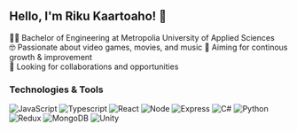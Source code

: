 ## Hello, I'm Riku Kaartoaho! 👋
👨‍🎓 Bachelor of Engineering at Metropolia University of Applied Sciences  
🤓 Passionate about video games, movies, and music
🌱 Aiming for continous growth & improvement  
👯 Looking for collaborations and opportunities  



<!-- ### Statistics
<a href="https://github.com/anuraghazra/github-readme-stats">
  <img height=200 align="center" src="https://github-readme-stats.vercel.app/api?username=rikudi&theme=radical" />
</a>
<a href="https://github.com/anuraghazra/convoychat">
  <img height=200 align="center" src="https://github-readme-stats.vercel.app/api/top-langs?username=rikudi&theme=radical&hide_progress=true&layout=compact&langs_count=8&card_width=280" />
</a> -->

### Technologies & Tools
![JavaScript](https://img.shields.io/badge/-JavaScript-F7DF1E?style=flat&logo=javascript&logoColor=black)
![Typescript](https://img.shields.io/badge/TypeScript-007ACC?style=flat&logo=typescript&logoColor=white)
![React](https://img.shields.io/badge/React-black?logo=React&style=flat)
![Node](https://img.shields.io/badge/Node.js-43853D?style=flat&logo=node.js&logoColor=white)
![Express](https://img.shields.io/badge/Express.js-404D59?style=flat)
![C#](https://img.shields.io/badge/C%23-239120?style=flat&logo=c-sharp&logoColor=white)
![Python](https://img.shields.io/badge/-Python-3776AB?style=flat&logo=python&logoColor=white)
![Redux](https://img.shields.io/badge/Redux-593D88?style=flat&logo=redux&logoColor=white)
![MongoDB](https://img.shields.io/badge/MongoDB-4EA94B?style=flat&logo=mongodb&logoColor=white)
![Unity](https://img.shields.io/badge/Unity-100000?style=flat&logo=unity&logoColor=white)



<!--
**rikudi/rikudi** is a ✨ _special_ ✨ repository because its `README.md` (this file) appears on your GitHub profile.

Here are some ideas to get you started:

- 🔭 I’m currently working on ...
- 🌱 I’m currently learning ...
- 👯 I’m looking to collaborate on ...
- 🤔 I’m looking for help with ...
- 💬 Ask me about ...
- 📫 How to reach me: ...
- 😄 Pronouns: ...
- ⚡ Fun fact: ...
-->
